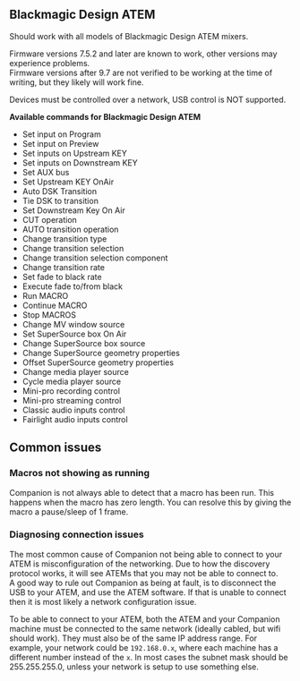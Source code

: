 ## Blackmagic Design ATEM

Should work with all models of Blackmagic Design ATEM mixers.

Firmware versions 7.5.2 and later are known to work, other versions may experience problems.  
Firmware versions after 9.7 are not verified to be working at the time of writing, but they likely will work fine.

Devices must be controlled over a network, USB control is NOT supported.

**Available commands for Blackmagic Design ATEM**

- Set input on Program
- Set input on Preview
- Set inputs on Upstream KEY
- Set inputs on Downstream KEY
- Set AUX bus
- Set Upstream KEY OnAir
- Auto DSK Transition
- Tie DSK to transition
- Set Downstream Key On Air
- CUT operation
- AUTO transition operation
- Change transition type
- Change transition selection
- Change transition selection component
- Change transition rate
- Set fade to black rate
- Execute fade to/from black
- Run MACRO
- Continue MACRO
- Stop MACROS
- Change MV window source
- Set SuperSource box On Air
- Change SuperSource box source
- Change SuperSource geometry properties
- Offset SuperSource geometry properties
- Change media player source
- Cycle media player source
- Mini-pro recording control
- Mini-pro streaming control
- Classic audio inputs control
- Fairlight audio inputs control

## Common issues

### Macros not showing as running

Companion is not always able to detect that a macro has been run. This happens when the macro has zero length.
You can resolve this by giving the macro a pause/sleep of 1 frame.

### Diagnosing connection issues

The most common cause of Companion not being able to connect to your ATEM is misconfiguration of the networking. Due to how the discovery protocol works, it will see ATEMs that you may not be able to connect to.  
A good way to rule out Companion as being at fault, is to disconnect the USB to your ATEM, and use the ATEM software. If that is unable to connect then it is most likely a network configuration issue.

To be able to connect to your ATEM, both the ATEM and your Companion machine must be connected to the same network (ideally cabled, but wifi should work). They must also be of the same IP address range. For example, your network could be `192.168.0.x`, where each machine has a different number instead of the `x`. In most cases the subnet mask should be 255.255.255.0, unless your network is setup to use something else.
